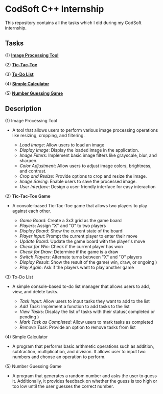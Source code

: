 # CodSoft C++ Internship

This repository contains all the tasks which I did during my CodSoft internship.

## Tasks

(1) [**Image Processing Tool**]()

(2) [**Tic-Tac-Toe**]()

(3) [**To-Do List**]()

(4) [**Simple Calculator**](https://github.com/shashankarya9999/CodSoft-Cpp-Internship/blob/main/simple_calculator.cpp)

(5) [**Number Guessing Game**]()

## Description

(1) Image Processing Tool

- A tool that allows users to perform various image processing operations like resizing, cropping, and filtering.
  
  - *Load Image*: Allow users to load an image
  - *Display Image*: Display the loaded image in the application.
  - *Image Filters*: Implement basic image filters like grayscale, blur, and sharpen.
  - *Color Adjustment*: Allow users to adjust image colors, brightness, and contrast.
  - *Crop and Resize*: Provide options to crop and resize the image.
  - *Image Saving*: Enable users to save the processed image.
  - *User Interface*: Design a user-friendly interface for easy interaction

(2) **Tic-Tac-Toe Game**

- A console-based Tic-Tac-Toe game that allows two players to play against each other.

  - *Game Board*: Create a 3x3 grid as the game board
  - *Players*: Assign "X" and "O" to two players
  - *Display Board*: Show the current state of the board
  - *Player Input*: Prompt the current player to enter their move
  - *Update Board*: Update the game board with the player's move
  - *Check for Win*: Check if the current player has won
  - *Check for Draw*: Determine if the game is a draw
  - *Switch Players*: Alternate turns between "X" and "O" players
  - *Display Result*: Show the result of the game( win, draw, or ongoing )
  - *Play Again*: Ask if the players want to play another game

(3) To-Do List

- A simple console-based to-do list manager that allows users to add, view, and delete tasks.
  
    - *Task Input*: Allow users to input tasks they want to add to the list
    - *Add Task*: Implement a function to add tasks to the list
    - *View Tasks*: Display the list of tasks with their status( completed or pending )
    - *Mark Task as Completed*: Allow users to mark tasks as completed
    - *Remove Task*: Provide an option to remove tasks from list
 
(4) Simple Calculator

- A program that performs basic arithmetic operations such as addition, subtraction, multiplication, and division. It allows user to input two numbers and choose an operation to perform.

(5) Number Guessing Game

- A program that generates a random number and asks the user to guess it. Additionally, it provides feedback on whether the guess is too high or too low until the user guesses the correct number.
  
